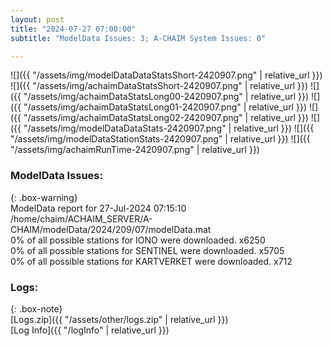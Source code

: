 ```yaml
---
layout: post
title: "2024-07-27 07:00:00"
subtitle: "ModelData Issues: 3; A-CHAIM System Issues: 0"

---
```


![]({{ "/assets/img/modelDataDataStatsShort-2420907.png" | relative_url }})
![]({{ "/assets/img/achaimDataStatsShort-2420907.png" | relative_url }})
![]({{ "/assets/img/achaimDataStatsLong00-2420907.png" | relative_url }})
![]({{ "/assets/img/achaimDataStatsLong01-2420907.png" | relative_url }})
![]({{ "/assets/img/achaimDataStatsLong02-2420907.png" | relative_url }})
![]({{ "/assets/img/modelDataDataStats-2420907.png" | relative_url }})
![]({{ "/assets/img/modelDataStationStats-2420907.png" | relative_url }})
![]({{ "/assets/img/achaimRunTime-2420907.png" | relative_url }})


### ModelData Issues:  
  
{: .box-warning}  
 ModelData report for 27-Jul-2024 07:15:10   
 /home/chaim/ACHAIM_SERVER/A-CHAIM/modelData/2024/209/07/modelData.mat   
 0% of all possible stations for IONO were downloaded. x6250   
 0% of all possible stations for SENTINEL were downloaded. x5705   
 0% of all possible stations for KARTVERKET were downloaded. x712   
  


### Logs:  
  
{: .box-note}  
[Logs.zip]({{ "/assets/other/logs.zip" | relative_url }})  
[Log Info]({{ "/logInfo" | relative_url }})  
